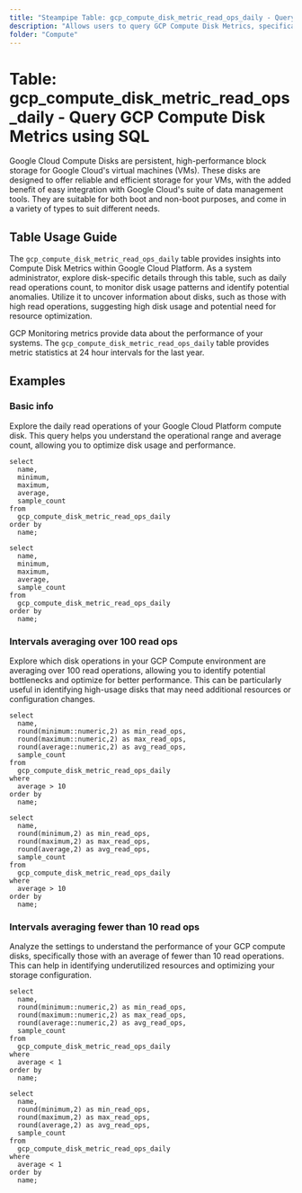 ```yaml
---
title: "Steampipe Table: gcp_compute_disk_metric_read_ops_daily - Query GCP Compute Disk Metrics using SQL"
description: "Allows users to query GCP Compute Disk Metrics, specifically the daily read operations count, providing insights into disk usage patterns and potential anomalies."
folder: "Compute"
---
```


# Table: gcp_compute_disk_metric_read_ops_daily - Query GCP Compute Disk Metrics using SQL

Google Cloud Compute Disks are persistent, high-performance block storage for Google Cloud's virtual machines (VMs). These disks are designed to offer reliable and efficient storage for your VMs, with the added benefit of easy integration with Google Cloud's suite of data management tools. They are suitable for both boot and non-boot purposes, and come in a variety of types to suit different needs.

## Table Usage Guide

The `gcp_compute_disk_metric_read_ops_daily` table provides insights into Compute Disk Metrics within Google Cloud Platform. As a system administrator, explore disk-specific details through this table, such as daily read operations count, to monitor disk usage patterns and identify potential anomalies. Utilize it to uncover information about disks, such as those with high read operations, suggesting high disk usage and potential need for resource optimization.

GCP Monitoring metrics provide data about the performance of your systems. The `gcp_compute_disk_metric_read_ops_daily` table provides metric statistics at 24 hour intervals for the last year.

## Examples

### Basic info
Explore the daily read operations of your Google Cloud Platform compute disk. This query helps you understand the operational range and average count, allowing you to optimize disk usage and performance.

```sql+postgres
select
  name,
  minimum,
  maximum,
  average,
  sample_count
from
  gcp_compute_disk_metric_read_ops_daily
order by
  name;
```

```sql+sqlite
select
  name,
  minimum,
  maximum,
  average,
  sample_count
from
  gcp_compute_disk_metric_read_ops_daily
order by
  name;
```

### Intervals averaging over 100 read ops
Explore which disk operations in your GCP Compute environment are averaging over 100 read operations, allowing you to identify potential bottlenecks and optimize for better performance. This can be particularly useful in identifying high-usage disks that may need additional resources or configuration changes.

```sql+postgres
select
  name,
  round(minimum::numeric,2) as min_read_ops,
  round(maximum::numeric,2) as max_read_ops,
  round(average::numeric,2) as avg_read_ops,
  sample_count
from
  gcp_compute_disk_metric_read_ops_daily
where
  average > 10
order by
  name;
```

```sql+sqlite
select
  name,
  round(minimum,2) as min_read_ops,
  round(maximum,2) as max_read_ops,
  round(average,2) as avg_read_ops,
  sample_count
from
  gcp_compute_disk_metric_read_ops_daily
where
  average > 10
order by
  name;
```

### Intervals averaging fewer than 10 read ops
Analyze the settings to understand the performance of your GCP compute disks, specifically those with an average of fewer than 10 read operations. This can help in identifying underutilized resources and optimizing your storage configuration.

```sql+postgres
select
  name,
  round(minimum::numeric,2) as min_read_ops,
  round(maximum::numeric,2) as max_read_ops,
  round(average::numeric,2) as avg_read_ops,
  sample_count
from
  gcp_compute_disk_metric_read_ops_daily
where
  average < 1
order by
  name;
```

```sql+sqlite
select
  name,
  round(minimum,2) as min_read_ops,
  round(maximum,2) as max_read_ops,
  round(average,2) as avg_read_ops,
  sample_count
from
  gcp_compute_disk_metric_read_ops_daily
where
  average < 1
order by
  name;
```